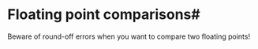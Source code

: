 # Floating point comparisons#

Beware of round-off errors when you want to compare two floating points!
